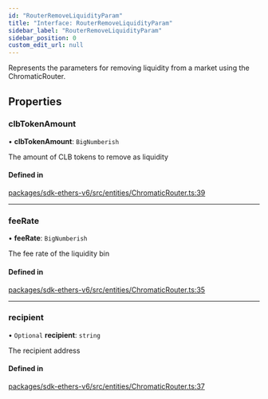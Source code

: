 ```yaml
---
id: "RouterRemoveLiquidityParam"
title: "Interface: RouterRemoveLiquidityParam"
sidebar_label: "RouterRemoveLiquidityParam"
sidebar_position: 0
custom_edit_url: null
---
```


Represents the parameters for removing liquidity from a market using the ChromaticRouter.

## Properties

### clbTokenAmount

• **clbTokenAmount**: `BigNumberish`

The amount of CLB tokens to remove as liquidity

#### Defined in

[packages/sdk-ethers-v6/src/entities/ChromaticRouter.ts:39](https://github.com/chromatic-protocol/sdk/blob/3c3ce86/packages/sdk-ethers-v6/src/entities/ChromaticRouter.ts#L39)

___

### feeRate

• **feeRate**: `BigNumberish`

The fee rate of the liquidity bin

#### Defined in

[packages/sdk-ethers-v6/src/entities/ChromaticRouter.ts:35](https://github.com/chromatic-protocol/sdk/blob/3c3ce86/packages/sdk-ethers-v6/src/entities/ChromaticRouter.ts#L35)

___

### recipient

• `Optional` **recipient**: `string`

The recipient address

#### Defined in

[packages/sdk-ethers-v6/src/entities/ChromaticRouter.ts:37](https://github.com/chromatic-protocol/sdk/blob/3c3ce86/packages/sdk-ethers-v6/src/entities/ChromaticRouter.ts#L37)
